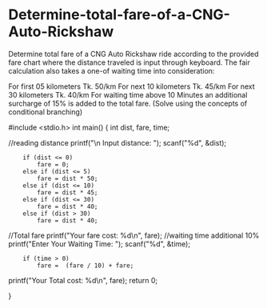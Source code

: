 # Determine-total-fare-of-a-CNG-Auto-Rickshaw
Determine total fare of a CNG Auto Rickshaw ride according to the provided fare chart where the distance traveled is input through keyboard. The fair calculation also takes a one-of waiting time into consideration:

For first 05 kilometers Tk. 50/km
For next 10 kilometers Tk. 45/km
For next 30 kilometers Tk. 40/km
For waiting time above 10 Minutes an additional surcharge of 15% is added to the total
fare. (Solve using the concepts of conditional branching)

#include <stdio.h>
int main()
{
int dist, fare, time;

//reading distance
printf("\n Input distance: ");
scanf("%d", &dist);


        if (dist <= 0)
            fare = 0;
        else if (dist <= 5)
            fare = dist * 50;
        else if (dist <= 10)
            fare = dist * 45;
        else if (dist <= 30)
            fare = dist * 40;
        else if (dist > 30)
            fare = dist * 40;
//Total fare
printf("Your fare cost: %d\n", fare);
//waiting time additional 10%
printf("Enter Your Waiting Time: ");
scanf("%d", &time);

        if (time > 0)
            fare =  (fare / 10) + fare;

printf("Your Total cost: %d\n", fare);
return 0;

}
